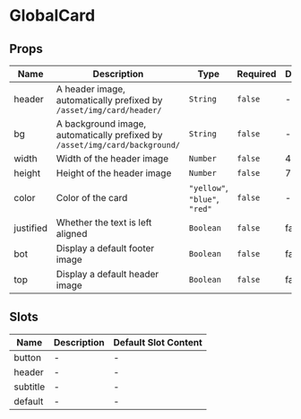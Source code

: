 # GlobalCard

## Props

<!-- @vuese:GlobalCard:props:start -->
|Name|Description|Type|Required|Default|
|---|---|---|---|---|
|header|A header image, automatically prefixed by `/asset/img/card/header/`|`String`|`false`|-|
|bg|A background image, automatically prefixed by `/asset/img/card/background/`|`String`|`false`|-|
|width|Width of the header image|`Number`|`false`|468|
|height|Height of the header image|`Number`|`false`|77|
|color|Color of the card|`"yellow"`, `"blue"`, `"red"`|`false`|-|
|justified|Whether the text is left aligned|`Boolean`|`false`|false|
|bot|Display a default footer image|`Boolean`|`false`|false|
|top|Display a default header image|`Boolean`|`false`|false|

<!-- @vuese:GlobalCard:props:end -->


## Slots

<!-- @vuese:GlobalCard:slots:start -->
|Name|Description|Default Slot Content|
|---|---|---|
|button|-|-|
|header|-|-|
|subtitle|-|-|
|default|-|-|

<!-- @vuese:GlobalCard:slots:end -->


